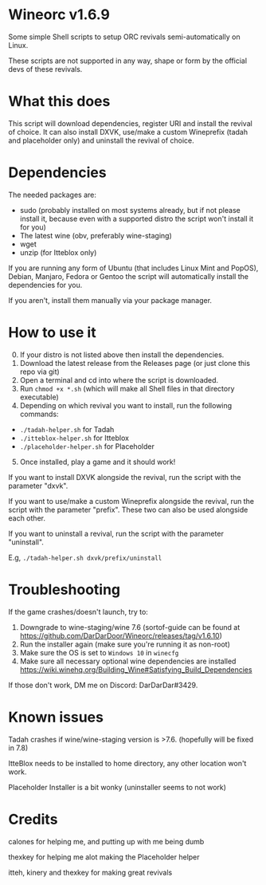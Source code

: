 # Wineorc v1.6.9
Some simple Shell scripts to setup ORC revivals semi-automatically on Linux.

These scripts are not supported in any way, shape or form by the official devs of these revivals.

# What this does
This script will download dependencies, register URI and install the revival of choice. It can also install DXVK, use/make a custom Wineprefix (tadah and placeholder only) and uninstall the revival of choice.

# Dependencies
The needed packages are:
- sudo (probably installed on most systems already, but if not please install it, because even with a supported distro the script won't install it for you)
- The latest wine (obv, preferably wine-staging)
- wget
- unzip (for Itteblox only)

If you are running any form of Ubuntu (that includes Linux Mint and PopOS), Debian, Manjaro, Fedora or Gentoo the script will automatically install the dependencies for you.

If you aren't, install them manually via your package manager.

# How to use it

0. If your distro is not listed above then install the dependencies.
1. Download the latest release from the Releases page (or just clone this repo via git)
2. Open a terminal and cd into where the script is downloaded.
3. Run `chmod +x *.sh` (which will make all Shell files in that directory executable)
4. Depending on which revival you want to install, run the following commands:
- `./tadah-helper.sh` for Tadah
- `./itteblox-helper.sh` for Itteblox
- `./placeholder-helper.sh` for Placeholder
5. Once installed, play a game and it should work!

If you want to install DXVK alongside the revival, run the script with the parameter "dxvk".

If you want to use/make a custom Wineprefix alongside the revival, run the script with the parameter "prefix". These two can also be used alongside each other.

If you want to uninstall a revival, run the script with the parameter "uninstall". 

E.g, `./tadah-helper.sh dxvk/prefix/uninstall`

# Troubleshooting
If the game crashes/doesn't launch, try to:

1. Downgrade to wine-staging/wine 7.6 (sortof-guide can be found at https://github.com/DarDarDoor/Wineorc/releases/tag/v1.6.10)
2. Run the installer again (make sure you're running it as non-root)
3. Make sure the OS is set to `Windows 10` in `winecfg`
4. Make sure all necessary optional wine dependencies are installed https://wiki.winehq.org/Building_Wine#Satisfying_Build_Dependencies

If those don't work, DM me on Discord: DarDarDar#3429.

# Known issues

Tadah crashes if wine/wine-staging version is >7.6. (hopefully will be fixed in 7.8)

ItteBlox needs to be installed to home directory, any other location won't work.

Placeholder Installer is a bit wonky (uninstaller seems to not work)

# Credits
calones for helping me, and putting up with me being dumb

thexkey for helping me alot making the Placeholder helper

itteh, kinery and thexkey for making great revivals
